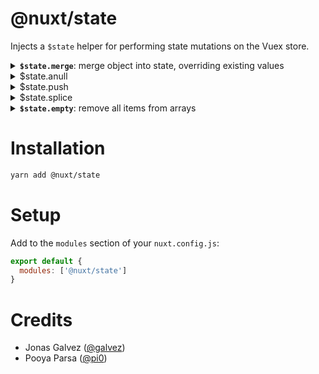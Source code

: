 # **@nuxt/state** 

Injects a `$state` helper for performing state mutations on the Vuex store. 

<details>
<summary>
<b><code>$state.merge</code></b>: merge object into state, overriding existing values
</summary>

```js
this.$state.merge({
  propInState: {
    toBeUpdated: 2
  }
})
```
</details>

<details>
<summary>$state.anull</summary>
// Set top-level props to null
this.$state.anull(['propToReceiveNull', 'propToReceiveNull', 'propToReceiveNull'])

// Set obj props to null
this.$state.anull({
  obj: ['propToReceiveNull', 'propToReceiveNull', 'propToReceiveNull']
})
</details>

<details>
<summary>$state.push</summary>
this.$state.merge({
  arrayInState: {
    toReceiveItems: [2, 3] // push(2, 3)
  }
})
</details>

<details>
<summary>$state.splice</summary>
this.$state.splice({
  arrayInState: {
    toHaveSplicedItems: [0, 2] // splice args
  }
})
</details>

<details>
<summary>
<b><code>$state.empty</code></b>: remove all items from arrays
</summary>

```js
this.$state.empty('arrayInStateToHaveItemsEmptied')

this.$state.empty([
  'arrayInStateToHaveItemsEmptied', 
  'anotherArrayInStateToHaveItemsEmptied'
])

this.$state.empty({
  obj: ['arrayInObjToHaveItemsEmptied', 'arrayInObjToHaveItemsEmptied']
})
```

</details>

# Installation

```sh
yarn add @nuxt/state
```

# Setup

Add to the `modules` section of your `nuxt.config.js`:

```js
export default {
  modules: ['@nuxt/state']
}
```

# Credits

- Jonas Galvez ([@galvez](https://github.com/galvez))
- Pooya Parsa ([@pi0](https://github.com/pi0))
